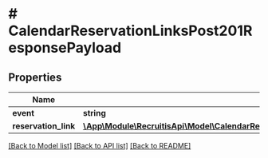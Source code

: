 # # CalendarReservationLinksPost201ResponsePayload

## Properties

Name | Type | Description | Notes
------------ | ------------- | ------------- | -------------
**event** | **string** |  | [optional]
**reservation_link** | [**\App\Module\RecruitisApi\Model\CalendarReservationLinksPost201ResponsePayloadReservationLink**](CalendarReservationLinksPost201ResponsePayloadReservationLink.md) |  | [optional]

[[Back to Model list]](../../README.md#models) [[Back to API list]](../../README.md#endpoints) [[Back to README]](../../README.md)
